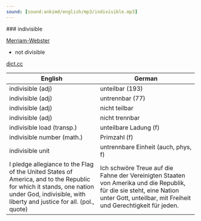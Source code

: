 ```yaml
---
sound: [sound:ankimd/english/mp3/indivisible.mp3]
---
```


\### indivisible

[Merriam-Webster](https://www.merriam-webster.com/dictionary/indivisible)

- not divisible

[dict.cc](https://www.dict.cc/indivisible)

| English        | German       |
| -------------- | ------------ |
| indivisible (adj) | unteilbar (193) |
| indivisible (adj) | untrennbar (77) |
| indivisible (adj) | nicht teilbar |
| indivisible (adj) | nicht trennbar |
| indivisible load (transp.) | unteilbare Ladung (f) |
| indivisible number (math.) | Primzahl (f) |
| indivisible unit | untrennbare Einheit (auch, phys, f) |
| I pledge allegiance to the Flag of the United States of America, and to the Republic for which it stands, one nation under God, indivisible, with liberty and justice for all. (pol., quote) | Ich schwöre Treue auf die Fahne der Vereinigten Staaten von Amerika und die Republik, für die sie steht, eine Nation unter Gott, unteilbar, mit Freiheit und Gerechtigkeit für jeden. |
